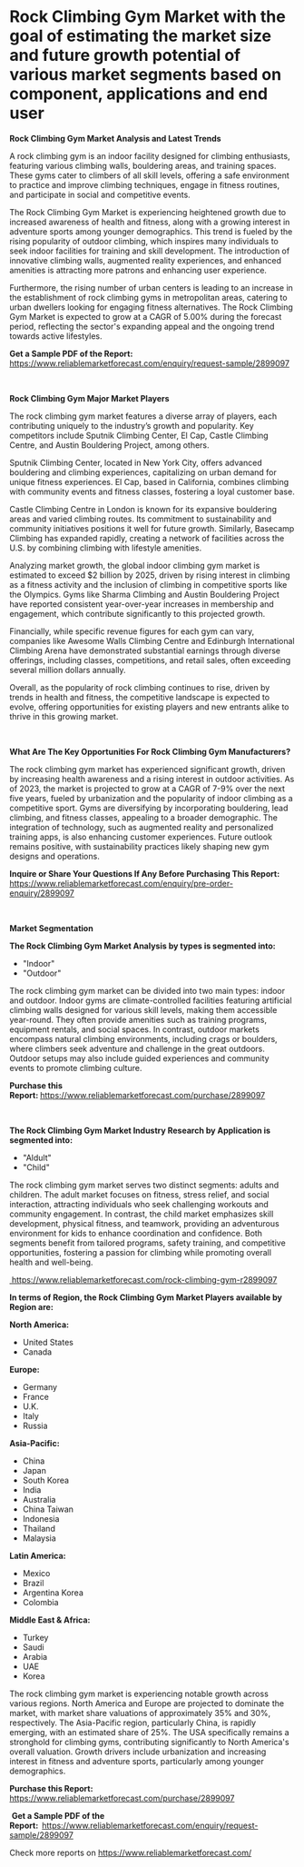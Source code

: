 <p><h1>Rock Climbing Gym Market with the goal of estimating the market size and future growth potential of various market segments based on component, applications and end user</h1></p><p><strong>Rock Climbing Gym Market Analysis and Latest Trends</strong></p>
<p><p>A rock climbing gym is an indoor facility designed for climbing enthusiasts, featuring various climbing walls, bouldering areas, and training spaces. These gyms cater to climbers of all skill levels, offering a safe environment to practice and improve climbing techniques, engage in fitness routines, and participate in social and competitive events. </p><p>The Rock Climbing Gym Market is experiencing heightened growth due to increased awareness of health and fitness, along with a growing interest in adventure sports among younger demographics. This trend is fueled by the rising popularity of outdoor climbing, which inspires many individuals to seek indoor facilities for training and skill development. The introduction of innovative climbing walls, augmented reality experiences, and enhanced amenities is attracting more patrons and enhancing user experience. </p><p>Furthermore, the rising number of urban centers is leading to an increase in the establishment of rock climbing gyms in metropolitan areas, catering to urban dwellers looking for engaging fitness alternatives. The Rock Climbing Gym Market is expected to grow at a CAGR of 5.00% during the forecast period, reflecting the sector's expanding appeal and the ongoing trend towards active lifestyles.</p></p>
<p><strong>Get a Sample PDF of the Report:&nbsp;</strong> <a href="https://www.reliablemarketforecast.com/enquiry/request-sample/2899097?utm_campaign=3174&utm_medium=2&utm_source=Github&utm_content=ia&utm_term=15032025&utm_id=rock-climbing-gym">https://www.reliablemarketforecast.com/enquiry/request-sample/2899097</a></p>
<p>&nbsp;</p>
<p><strong>Rock Climbing Gym Major Market Players</strong></p>
<p><p>The rock climbing gym market features a diverse array of players, each contributing uniquely to the industry’s growth and popularity. Key competitors include Sputnik Climbing Center, El Cap, Castle Climbing Centre, and Austin Bouldering Project, among others. </p><p>Sputnik Climbing Center, located in New York City, offers advanced bouldering and climbing experiences, capitalizing on urban demand for unique fitness experiences. El Cap, based in California, combines climbing with community events and fitness classes, fostering a loyal customer base. </p><p>Castle Climbing Centre in London is known for its expansive bouldering areas and varied climbing routes. Its commitment to sustainability and community initiatives positions it well for future growth. Similarly, Basecamp Climbing has expanded rapidly, creating a network of facilities across the U.S. by combining climbing with lifestyle amenities.</p><p>Analyzing market growth, the global indoor climbing gym market is estimated to exceed $2 billion by 2025, driven by rising interest in climbing as a fitness activity and the inclusion of climbing in competitive sports like the Olympics. Gyms like Sharma Climbing and Austin Bouldering Project have reported consistent year-over-year increases in membership and engagement, which contribute significantly to this projected growth.</p><p>Financially, while specific revenue figures for each gym can vary, companies like Awesome Walls Climbing Centre and Edinburgh International Climbing Arena have demonstrated substantial earnings through diverse offerings, including classes, competitions, and retail sales, often exceeding several million dollars annually.</p><p>Overall, as the popularity of rock climbing continues to rise, driven by trends in health and fitness, the competitive landscape is expected to evolve, offering opportunities for existing players and new entrants alike to thrive in this growing market.</p></p>
<p>&nbsp;</p>
<p><strong>What Are The Key Opportunities For Rock Climbing Gym Manufacturers?</strong></p>
<p><p>The rock climbing gym market has experienced significant growth, driven by increasing health awareness and a rising interest in outdoor activities. As of 2023, the market is projected to grow at a CAGR of 7-9% over the next five years, fueled by urbanization and the popularity of indoor climbing as a competitive sport. Gyms are diversifying by incorporating bouldering, lead climbing, and fitness classes, appealing to a broader demographic. The integration of technology, such as augmented reality and personalized training apps, is also enhancing customer experiences. Future outlook remains positive, with sustainability practices likely shaping new gym designs and operations.</p></p>
<p><strong>Inquire or Share Your Questions If Any Before Purchasing This Report:</strong> <a href="https://www.reliablemarketforecast.com/enquiry/pre-order-enquiry/2899097?utm_campaign=3174&utm_medium=2&utm_source=Github&utm_content=ia&utm_term=15032025&utm_id=rock-climbing-gym">https://www.reliablemarketforecast.com/enquiry/pre-order-enquiry/2899097</a></p>
<p>&nbsp;</p>
<p><strong>Market Segmentation</strong></p>
<p><strong>The Rock Climbing Gym Market Analysis by types is segmented into:</strong></p>
<p><ul><li>"Indoor"</li><li>"Outdoor"</li></ul></p>
<p><p>The rock climbing gym market can be divided into two main types: indoor and outdoor. Indoor gyms are climate-controlled facilities featuring artificial climbing walls designed for various skill levels, making them accessible year-round. They often provide amenities such as training programs, equipment rentals, and social spaces. In contrast, outdoor markets encompass natural climbing environments, including crags or boulders, where climbers seek adventure and challenge in the great outdoors. Outdoor setups may also include guided experiences and community events to promote climbing culture.</p></p>
<p><strong>Purchase this Report:&nbsp;</strong><a href="https://www.reliablemarketforecast.com/purchase/2899097?utm_campaign=3174&utm_medium=2&utm_source=Github&utm_content=ia&utm_term=15032025&utm_id=rock-climbing-gym">https://www.reliablemarketforecast.com/purchase/2899097</a></p>
<p>&nbsp;</p>
<p><strong>The Rock Climbing Gym Market Industry Research by Application is segmented into:</strong></p>
<p><ul><li>"Aldult"</li><li>"Child"</li></ul></p>
<p><p>The rock climbing gym market serves two distinct segments: adults and children. The adult market focuses on fitness, stress relief, and social interaction, attracting individuals who seek challenging workouts and community engagement. In contrast, the child market emphasizes skill development, physical fitness, and teamwork, providing an adventurous environment for kids to enhance coordination and confidence. Both segments benefit from tailored programs, safety training, and competitive opportunities, fostering a passion for climbing while promoting overall health and well-being.</p></p>
<p><a href="https://www.reliablemarketforecast.com/rock-climbing-gym-r2899097?utm_campaign=3174&utm_medium=2&utm_source=Github&utm_content=ia&utm_term=15032025&utm_id=rock-climbing-gym">&nbsp;https://www.reliablemarketforecast.com/rock-climbing-gym-r2899097</a></p>
<p><strong>In terms of Region, the Rock Climbing Gym Market Players available by Region are:</strong></p>
<p>
    <p> <strong> North America: </strong>
        <ul>
            <li>United States</li>
            <li>Canada</li>
        </ul>
        </p> 
    <p> <strong> Europe: </strong>
        <ul>
            <li>Germany</li>
            <li>France</li>
            <li>U.K.</li>
            <li>Italy</li>
            <li>Russia</li>
        </ul>
        </p> 
    <p> <strong> Asia-Pacific: </strong>
        <ul>
            <li>China</li>
            <li>Japan</li>
            <li>South Korea</li>
            <li>India</li>
            <li>Australia</li>
            <li>China Taiwan</li>
            <li>Indonesia</li>
            <li>Thailand</li>
            <li>Malaysia</li>
        </ul>
        </p> 
    <p> <strong> Latin America: </strong>
        <ul>
            <li>Mexico</li>
            <li>Brazil</li>
            <li>Argentina Korea</li>
            <li>Colombia</li>
        </ul>
        </p> 
    <p> <strong> Middle East & Africa: </strong>
        <ul>
            <li>Turkey</li>
            <li>Saudi</li>
            <li>Arabia</li>
            <li>UAE</li>
            <li>Korea</li>
        </ul>
    </p>
    </p>
<p><p>The rock climbing gym market is experiencing notable growth across various regions. North America and Europe are projected to dominate the market, with market share valuations of approximately 35% and 30%, respectively. The Asia-Pacific region, particularly China, is rapidly emerging, with an estimated share of 25%. The USA specifically remains a stronghold for climbing gyms, contributing significantly to North America's overall valuation. Growth drivers include urbanization and increasing interest in fitness and adventure sports, particularly among younger demographics.</p></p>
<p><strong>Purchase this Report: </strong><a href="https://www.reliablemarketforecast.com/purchase/2899097?utm_campaign=3174&utm_medium=2&utm_source=Github&utm_content=ia&utm_term=15032025&utm_id=rock-climbing-gym">https://www.reliablemarketforecast.com/purchase/2899097</a></p>
<p>&nbsp;<strong>Get a Sample PDF of the Report:&nbsp;&nbsp;</strong><a href="https://www.reliablemarketforecast.com/enquiry/request-sample/2899097?utm_campaign=3174&utm_medium=2&utm_source=Github&utm_content=ia&utm_term=15032025&utm_id=rock-climbing-gym">https://www.reliablemarketforecast.com/enquiry/request-sample/2899097</a></p>
<p><strong></strong></p>
<p>Check more reports on <a href="https://www.reliablemarketforecast.com/?utm_campaign=3174&utm_medium=2&utm_source=Github&utm_content=ia&utm_term=15032025&utm_id=rock-climbing-gym">https://www.reliablemarketforecast.com/</a></p>